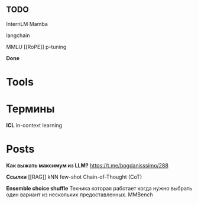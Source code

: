 
## TODO

InternLM
Mamba

langchain

MMLU
[[RoPE]]
p-tuning

**Done**

# Tools



# Термины

**ICL**
in-context learning

# Posts


**Как выжать максимум из LLM?**
https://t.me/bogdanisssimo/288

**Ссылки**
[[RAG]]
kNN few-shot
Chain-of-Thought (CoT)

**Ensemble choice shuffle**
Техника которая работает когда нужно выбрать один вариант из нескольких предоставленных.
MMBench
